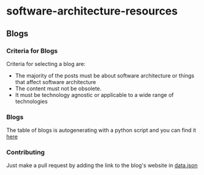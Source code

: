 # software-architecture-resources

## Blogs

### Criteria for Blogs

Criteria for selecting a blog are:
* The majority of the posts must be about software architecture or things that affect software architecture
* The content must not be obsolete.
* It must be technology agnostic or applicable to a wide range of technologies 

### Blogs

The table of blogs is autogenerating with a python script and you can find it [here](blogs.md)

### Contributing

Just make a pull request by adding the link to the blog's website in [data.json](data.json)
